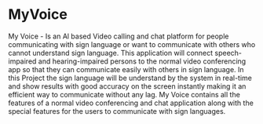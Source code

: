 # MyVoice
My Voice - Is an Al based Video calling and chat platform for people communicating with sign language or want to communicate with others who cannot understand sign language.  This application will connect speech-impaired and hearing-impaired persons to the normal video conferencing app so that they can communicate easily with others in sign language.  In this Project the sign language will be understand by the system in real-time and show results with good accuracy on the screen instantly making it an efficient way to communicate without any lag.  My Voice contains all the features of a normal video conferencing and chat application along with the special features for the users to communicate with sign languages.
